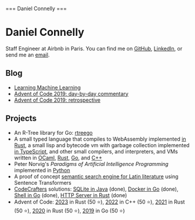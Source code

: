 === Daniel Connelly ===

# Daniel Connelly

Staff Engineer at Airbnb in Paris. You can find me on [GitHub](https://github.com/dhconnelly/), [LinkedIn](https://www.linkedin.com/in/dhconnelly/), or send me an [email](mailto:dhconnelly@gmail.com).

## Blog

- [Learning Machine Learning](/ml-notes.html)
- [Advent of Code 2019: day-by-day commentary](/advent-of-code-2019-commentary.html)
- [Advent of Code 2019: retrospective](/advent-of-code-2019-retrospective.html)

## Projects

- An R-Tree library for Go: [rtreego](https://github.com/dhconnelly/rtreego)
- A small typed language that compiles to WebAssembly implemented [in Rust](https://github.com/dhconnelly/june-lang), a small lisp and bytecode vm with garbage collection implemented [in TypeScript](https://github.com/dhconnelly/parents), and other small compilers, and interpreters, and VMs written in [OCaml](https://github.com/dhconnelly/ungulate), [Rust](https://github.com/dhconnelly/crab), [Go](https://github.com/dhconnelly/yalig), and [C++](https://github.com/dhconnelly/ts)
- Peter Norvig's *Paradigms of Artificial Intelligence Programming* implemented in [Python](https://github.com/dhconnelly/paip-python)
- A proof of concept [semantic search engine for Latin literature](https://github.com/dhconnelly/exquiro-poc) using Sentence Transformers
- [CodeCrafters](https://app.codecrafters.io/users/dhconnelly) solutions: [SQLite in Java](https://github.com/dhconnelly/codecrafters-sqlite-java) (done), [Docker in Go](https://github.com/dhconnelly/codecrafters-docker-go) (done), [Shell in Go](https://github.com/dhconnelly/codecrafters-shell-go) (done), [HTTP Server in Rust](https://github.com/dhconnelly/codecrafters-http-server-rust/) (done)
- Advent of Code: [2023](https://github.com/dhconnelly/advent-of-code-2023) in Rust (50 ⭐), [2022](https://github.com/dhconnelly/advent-of-code-2022) in C++ (50 ⭐), [2021](https://github.com/dhconnelly/advent-of-code-2021) in Rust (50 ⭐), [2020](https://github.com/dhconnelly/advent-of-code-2020) in Rust (50 ⭐), [2019](https://github.com/dhconnelly/advent-of-code-2019) in Go (50 ⭐)
